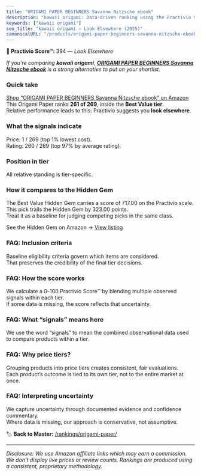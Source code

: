```yaml
---
title: "ORIGAMI PAPER BEGINNERS Savanna Nitzsche ebook"
description: "kawaii origami: Data-driven ranking using the Practivio Score™. Positioned by quality, value, demand, findability, momentum."
keywords: ["kawaii origami"]
seo_title: "kawaii origami — Look Elsewhere (2025)"
canonicalURL: "/products/origami-paper-beginners-savanna-nitzsche-ebook-B0FHJ2N3YL/"
---
```


**🚫 Practivio Score™:** 394 — _Look Elsewhere_


*If you're comparing **kawaii origami**, **[ORIGAMI PAPER BEGINNERS Savanna Nitzsche ebook](https://www.amazon.com/dp/B0FHJ2N3YL?tag=practivio-20)** is a strong alternative to put on your shortlist.*
### Quick take
[Shop “ORIGAMI PAPER BEGINNERS Savanna Nitzsche ebook” on Amazon](https://www.amazon.com/dp/B0FHJ2N3YL?tag=practivio-20)
This Origami Paper ranks **261 of 269**, inside the **Best Value tier**.  
Relative performance leads to this: Practivio suggests you **look elsewhere**.

### What the signals indicate
Price: 1 / 269 (top 1% lowest cost).  
Rating: 260 / 269 (top 97% by average rating).  

### Position in tier
All relative standing is tier-specific.

### How it compares to the Hidden Gem
The Best Value Hidden Gem carries a score of 717.00 on the Practivio scale.  
This pick trails the Hidden Gem by 323.00 points.  
Treat it as a baseline for judging competing picks in the same class.  

See the Hidden Gem on Amazon → [View listing](https://www.amazon.com/dp/B0BQTYYVZH?tag=practivio-20)

### FAQ: Inclusion criteria
Baseline eligibility criteria govern which items are considered.  
That preserves the credibility of the final tier decisions.

### FAQ: How the score works
We calculate a 0–100 Practivio Score™ by blending multiple observed signals within each tier.  
If some data is missing, the score reflects that uncertainty.

### FAQ: What “signals” means here
We use the word “signals” to mean the combined observational data used to compare products within a tier.

### FAQ: Why price tiers?
Grouping products into price tiers creates consistent, fair evaluations.  
Each product’s outcome is tied to its own tier, not to the entire market at once.

### FAQ: Interpreting uncertainty
We capture uncertainty through documented evidence and confidence commentary.  
Where data is missing, our approach is conservative, not assumptive.


🏷️ **Back to Master:** [/rankings/origami-paper/](/rankings/origami-paper/)

---
_Disclosure: We use Amazon affiliate links which may earn a commission. We don’t display live prices or review counts. Rankings are produced using a consistent, proprietary methodology._
